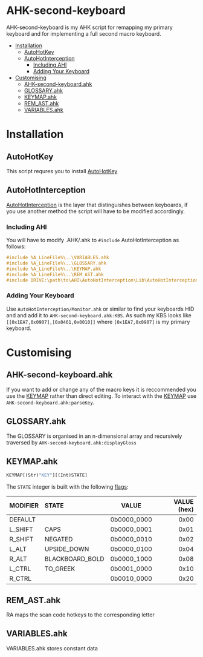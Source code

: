 # AHK-second-keyboard
AHK-second-keyboard is my AHK script for remapping my primary keyboard and for implementing a full second macro keyboard.

* [Installation](#installation)
    * [AutoHotKey](#autohotkey)
    * [AutoHotInterception](#autohotinterception)
        * [Including AHI](#including-ahi)
        * [Adding Your Keyboard](#adding-your-keyboard)
* [Customising](#customising)
    * [AHK-second-keyboard.ahk](#ahk-second-keyboardahk)
    * [GLOSSARY.ahk](#glossaryahk)
    * [KEYMAP.ahk](#keymapahk)
    * [REM_AST.ahk](#rem_astahk)
    * [VARIABLES.ahk](#variablesahk)


# Installation

## AutoHotKey
This script requres you to install [AutoHotKey](https://www.autohotkey.com/)

## AutoHotInterception
[AutoHotInterception](https://github.com/evilC/AutoHotInterception) is the layer that distinguishes between keyboards, if you use another method the script will have to be modified accordingly.
### Including AHI
You will have to modify .AHK/.ahk to `#include` AutoHotInterception as follows:
```c
#include %A_LineFile%\..\VARIABLES.ahk
#include %A_LineFile%\..\GLOSSARY.ahk
#include %A_LineFile%\..\KEYMAP.ahk
#include %A_LineFile%\..\REM_AST.ahk
#include DRIVE:\path\to\AHI\AutoHotInterception\Lib\AutoHotInterception.ahk
```
### Adding Your Keyboard
Use `AutoHotInterception/Monitor.ahk` or similar to find your keyboards HID and and add it to `AHK-second-keyboard.ahk:KBS`. As such my KBS looks like `[[0x1EA7,0x0907],[0x0461,0x0010]]` where `[0x1EA7,0x0907]` is my primary keyboard.


# Customising

## AHK-second-keyboard.ahk
If you want to add or change any of the macro keys it is reccommended you use the [KEYMAP](#keymapahk) rather than direct editing. To interact with the [KEYMAP](#keymapahk) use `AHK-second-keyboard.ahk:parseKey`.

## GLOSSARY.ahk
The GLOSSARY is organised in an n-dimensional array and recursively traversed by `AHK-second-keyboard.ahk:displayGloss`

## KEYMAP.ahk
```py
KEYMAP[(Str)"KEY"][(Int)STATE]
```
The `STATE` integer is built with the following [flags](https://stackoverflow.com/questions/34516693/how-to-work-with-integer-flags):

| MODIFIER       | STATE           | VALUE        | VALUE (hex)  |
| :------------- | :-------------- | :----------: | -----------: |
| DEFAULT        |                 | 0b0000_0000  | 0x00         |
| L_SHIFT        | CAPS            | 0b0000_0001  | 0x01         |
| R_SHIFT        | NEGATED         | 0b0000_0010  | 0x02         |
| L_ALT          | UPSIDE_DOWN     | 0b0000_0100  | 0x04         |
| R_ALT          | BLACKBOARD_BOLD | 0b0000_1000  | 0x08         |
| L_CTRL         | TO_GREEK        | 0b0001_0000  | 0x10         |
| R_CTRL         |                 | 0b0010_0000  | 0x20         |

## REM_AST.ahk
RA maps the scan code hotkeys to the corresponding letter

## VARIABLES.ahk
VARIABLES.ahk stores constant data